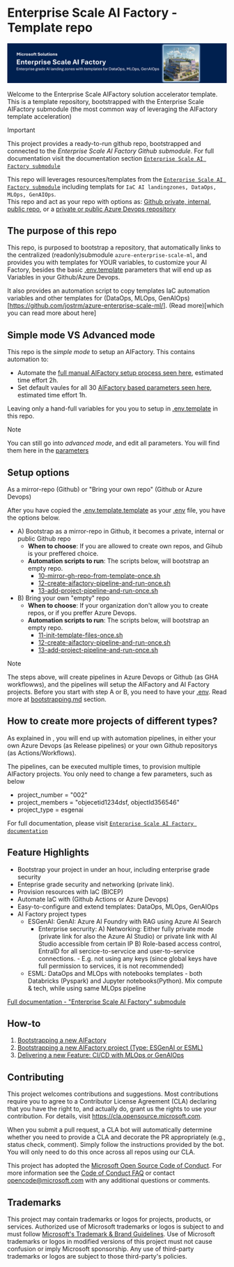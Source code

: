 # Enterprise Scale AI Factory - Template repo

![Header](documentation/images/header.png)

Welcome to the Enterprise Scale AIFactory solution accelerator template. <br>
This is a template repository, bootstrapped with the Enterprise Scale AIFactory submodule (the most common way of leveraging the AIFactory template acceleration)

> [!IMPORTANT]
>This project provides a ready-to-run github repo, bootstrapped and connected to the *Enterprise Scale AI Factory Github submodule*. For full documentation visit the documentation section [`Enterprise Scale AI Factory submodule`](https://github.com/jostrm/azure-enterprise-scale-ml/blob/main/documentation/readme.md)
>

This repo will leverages resources/templates from the [`Enterprise Scale AI Factory submodule`](https://github.>com/jostrm/azure-enterprise-scale-ml/) including templats for `IaC AI landingzones, DataOps, MLOps, GenAIOps`. <br>This repo and act as your repo with options as: [Github private, internal, public repo](https://resources.github.com/learn/pathways/administration-governance/essentials/manage-your-repository-visibility-rules-and-settings/), or a [private or public Azure Devops repository](https://learn.microsoft.com/en-us/azure/devops/organizations/projects/make-project-public?view=azure-devops)

## The purpose of this repo
This repo, is purposed to bootstrap a repository, that automatically links to the centralized (readonly)submodule `azure-enterprise-scale-ml`, and provides you with templates for YOUR variables, to customize your AI Factory, besides the basic [.env.template](./.env.template) parameters that will end up as Variables in your Github/Azure Devops.

It also provides an automation script to copy templates IaC automation variables and other templates for (DataOps, MLOps, GenAIOps)[https://github.com/jostrm/azure-enterprise-scale-ml/]. (Read more)[which you can read more about here]<br>

## Simple mode VS Advanced mode
This repo is the *simple mode* to setup an AIFactory. This contains automation to:
- Automate the [full manual AIFactory setup process seen here](https://github.com/jostrm/azure-enterprise-scale-ml/blob/main/documentation/v2/10-19/13-setup-aifactory.md), estimated time effort 2h.
- Set default vaules for all 30 [AIFactory based parameters seen here](https://github.com/jostrm/azure-enterprise-scale-ml/blob/main/documentation/v2/10-19/13-parameters-ado.md), estimated time effort 1h.

Leaving only a hand-full variables for you you to setup in [.env.template](./.env.template) in this repo.

> [!NOTE]
> You can still go into *advanced mode*, and edit all parameters. You will find them here in the [parameters](aifactory\parameters)
>

## Setup options
As a mirror-repo (Github) or "Bring your own repo" (Github or Azure Devops) <br>

After you have copied the  [.env.template.template](./.env.template-.template) as your [.env](./.env) file, you have the options below.

- A) Bootstrap as a mirror-repo in Github, it becomes a private, internal or public Github repo
    - **When to choose**: If you are allowed to create own repos, and Gihub is your preffered choice.
    - **Automation scripts to run**: The scripts below, will bootstrap an empty repo.
        - [10-mirror-gh-repo-from-template-once.sh](./10-mirror-gh-repo-from-template-once)
        - [12-create-aifactory-pipeline-and-run-once.sh](./12-create-aifactory-pipeline-and-run-once.sh)
        - [13-add-project-pipeline-and-run-once.sh](./13-add-project-pipeline-and-run-once.sh)
- B) Bring your own "empty" repo 
    - **When to choose**: If your organization don't allow you to create repos, or if you preffer Azure Devops.
    - **Automation scripts to run**: The scripts below, will bootstrap an empty repo.
        - [11-init-template-files-once.sh](./11-init-template-files-once.sh)
        - [12-create-aifactory-pipeline-and-run-once.sh](./12-create-aifactory-pipeline-and-run-once.sh)
        - [13-add-project-pipeline-and-run-once.sh](./13-add-project-pipeline-and-run-once.sh)

> [!NOTE]
>   
> The steps above, will create pipelines in Azure Devops or Github (as GHA workflowws), and the pipelines will setup the AIFactory and AI Factory projects. Before you start with step A or B, you need to have your [.env](./.env). Read more at [bootstrapping.md](./documentation/bootstrapping.md) section.
>

## How to create more projects of different types? 
As explained in [](#setup-options---a-mirror-repo-github-or-bring-your-own-repo-github-or-azure-devops), you will end up with automation pipelines, in either your own Azure Devops (as Release pipelines) or your own Github repositorys (as Actions/Workflows).

The pipelines, can be executed multiple times, to provision multiple AIFactory projects. 
You only need to change a few parameters, such as below
- project_number = "002"
- project_members = "objecetid1234dsf, objectId356546"
- project_type = esgenai

For full documentation, please visit [`Enterprise Scale AI Factory documentation`](https://github.com/jostrm/azure-enterprise-scale-ml/blob/main/documentation/readme.md)
## Feature Highlights

- Bootstrap your project in under an hour, including enterprise grade security
- Enteprise grade security and networking (private link).
- Provision resources with IaC (BICEP)
- Automate IaC with (Github Actions or Azure Devops)
- Easy-to-configure and extend templates: DataOps, MLOps, GenAIOps
- AI Factory project types
    - ESGenAI: GenAI: Azure AI Foundry with RAG using Azure AI Search
        - Enterprise secrurity: 
            A) Networking: Either fully private mode (private link for also the Azure AI Studio) or private link with AI Studio accessible from certain IP
            B) Role-based access control, EntraID for all sercice-to-servcice and user-to-service connections. 
                - E.g. not using any keys (since global keys have full permission to services, it is not recommended)
    - ESML: DataOps and MLOps with notebooks templates - both Databricks (Pyspark) and Jupyter notebooks(Python). Mix compute & tech, while using same MLOps pipeline

[Full documentation -  "Enterprise Scale AI Factory" submodule](https://github.com/jostrm/azure-enterprise-scale-ml/blob/main/documentation/readme.md)

## How-to

1. [Bootstrapping a new AIFactory](documentation/bootstrapping.md)
2. [Bootstrapping a new AIFactory project (Type: ESGenAI or ESML)](documentation/bootstrapping.md)
3. [Delivering a new Feature: CI/CD with MLOps or GenAIOps](documentation/delivering_new_feature.md)

## Contributing

This project welcomes contributions and suggestions.  Most contributions require you to agree to a
Contributor License Agreement (CLA) declaring that you have the right to, and actually do, grant us
the rights to use your contribution. For details, visit https://cla.opensource.microsoft.com.

When you submit a pull request, a CLA bot will automatically determine whether you need to provide
a CLA and decorate the PR appropriately (e.g., status check, comment). Simply follow the instructions
provided by the bot. You will only need to do this once across all repos using our CLA.

This project has adopted the [Microsoft Open Source Code of Conduct](https://opensource.microsoft.com/codeofconduct/).
For more information see the [Code of Conduct FAQ](https://opensource.microsoft.com/codeofconduct/faq/) or
contact [opencode@microsoft.com](mailto:opencode@microsoft.com) with any additional questions or comments.

## Trademarks

This project may contain trademarks or logos for projects, products, or services. Authorized use of Microsoft 
trademarks or logos is subject to and must follow 
[Microsoft's Trademark & Brand Guidelines](https://www.microsoft.com/en-us/legal/intellectualproperty/trademarks/usage/general).
Use of Microsoft trademarks or logos in modified versions of this project must not cause confusion or imply Microsoft sponsorship.
Any use of third-party trademarks or logos are subject to those third-party's policies.
